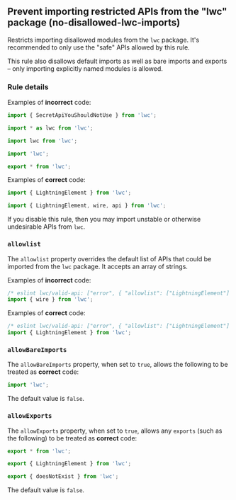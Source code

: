## Prevent importing restricted APIs from the "lwc" package (no-disallowed-lwc-imports)

Restricts importing disallowed modules from the `lwc` package. It's recommended to only use the "safe" APIs allowed by this rule.

This rule also disallows default imports as well as bare imports and exports – only importing explicitly named modules is allowed.

### Rule details

Examples of **incorrect** code:

```js
import { SecretApiYouShouldNotUse } from 'lwc';
```

```js
import * as lwc from 'lwc';
```

```js
import lwc from 'lwc';
```

```js
import 'lwc';
```

```js
export * from 'lwc';
```

Examples of **correct** code:

```js
import { LightningElement } from 'lwc';
```

```js
import { LightningElement, wire, api } from 'lwc';
```

If you disable this rule, then you may import unstable or otherwise undesirable APIs from `lwc`.

### `allowlist`

The `allowlist` property overrides the default list of APIs that could be imported from the `lwc` package. It accepts an array of strings.

Examples of **incorrect** code:

```js
/* eslint lwc/valid-api: ["error", { "allowlist": ["LightningElement"] }] */
import { wire } from 'lwc';
```

Examples of **correct** code:

```js
/* eslint lwc/valid-api: ["error", { "allowlist": ["LightningElement"] }] */
import { LightningElement } from 'lwc';
```

### `allowBareImports`

The `allowBareImports` property, when set to `true`, allows the following to be treated as **correct** code:

```js
import 'lwc';
```

The default value is `false`.

### `allowExports`

The `allowExports` property, when set to `true`, allows any `exports` (such as the following) to be treated as **correct** code:

```js
export * from 'lwc';
```

```js
export { LightningElement } from 'lwc';
```

```js
export { doesNotExist } from 'lwc';
```

The default value is `false`.
